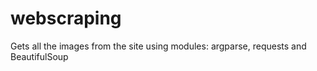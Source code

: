# webscraping
Gets all the images from the site using modules: argparse, requests and BeautifulSoup
